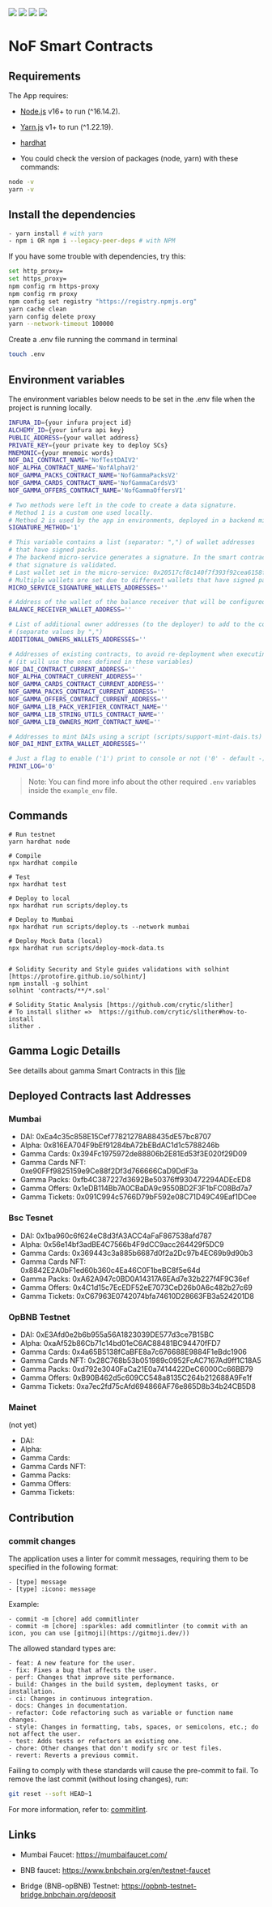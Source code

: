 ![](https://img.shields.io/badge/Solidity-informational?style=flat&logo=solidity&logoColor=white&color=6aa6f8)
![](https://img.shields.io/badge/Hardhat-informational?style=flat&logo=hardhat&logoColor=white&color=6aa6f8)
![](https://img.shields.io/badge/JavaScript-informational?style=flat&logo=javascript&logoColor=white&color=6aa6f8)
![](https://img.shields.io/badge/Typescript-informational?style=flat&logo=typescript&logoColor=white&color=6aa6f8)


# NoF Smart Contracts

## Requirements

The App requires:

- [Node.js](https://nodejs.org/) v16+ to run (^16.14.2).
- [Yarn.js](https://classic.yarnpkg.com/en/docs/install) v1+ to run (^1.22.19).
- [hardhat](https://hardhat.org/)

- You could check the version of packages (node, yarn) with these commands:

```sh
node -v
yarn -v
```

## Install the dependencies

```sh
- yarn install # with yarn
- npm i OR npm i --legacy-peer-deps # with NPM
```

If you have some trouble with dependencies, try this:

```sh
set http_proxy=
set https_proxy=
npm config rm https-proxy
npm config rm proxy
npm config set registry "https://registry.npmjs.org"
yarn cache clean
yarn config delete proxy
yarn --network-timeout 100000
```

Create a .env file running the command in terminal

```sh
touch .env
```

## Environment variables

The environment variables below needs to be set in the .env file when the project is running locally.

```sh
INFURA_ID={your infura project id}
ALCHEMY_ID={your infura api key}
PUBLIC_ADDRESS={your wallet address}
PRIVATE_KEY={your private key to deploy SCs}
MNEMONIC={your mnemoic words}
NOF_DAI_CONTRACT_NAME='NofTestDAIV2'
NOF_ALPHA_CONTRACT_NAME='NofAlphaV2'
NOF_GAMMA_PACKS_CONTRACT_NAME='NofGammaPacksV2'
NOF_GAMMA_CARDS_CONTRACT_NAME='NofGammaCardsV3'
NOF_GAMMA_OFFERS_CONTRACT_NAME='NofGammaOffersV1'

# Two methods were left in the code to create a data signature.
# Method 1 is a custom one used locally.
# Method 2 is used by the app in environments, deployed in a backend micro-service.
SIGNATURE_METHOD='1'

# This variable contains a list (separator: ",") of wallet addresses
# that have signed packs.
# The backend micro-service generates a signature. In the smart contract calling the landing,
# that signature is validated.
# Last wallet set in the micro-service: 0x20517cf8c140f7f393f92cea6158f57385a75733
# Multiple wallets are set due to different wallets that have signed packs.
MICRO_SERVICE_SIGNATURE_WALLETS_ADDRESSES=''

# Address of the wallet of the balance receiver that will be configured in the gamma-packs contract
BALANCE_RECEIVER_WALLET_ADDRESS=''

# List of additional owner addresses (to the deployer) to add to the contracts
# (separate values by ",")
ADDITIONAL_OWNERS_WALLETS_ADDRESSES=''

# Addresses of existing contracts, to avoid re-deployment when executing the deploy.hs script
# (it will use the ones defined in these variables)
NOF_DAI_CONTRACT_CURRENT_ADDRESS=''
NOF_ALPHA_CONTRACT_CURRENT_ADDRESS=''
NOF_GAMMA_CARDS_CONTRACT_CURRENT_ADDRESS=''
NOF_GAMMA_PACKS_CONTRACT_CURRENT_ADDRESS=''
NOF_GAMMA_OFFERS_CONTRACT_CURRENT_ADDRESS=''
NOF_GAMMA_LIB_PACK_VERIFIER_CONTRACT_NAME=''
NOF_GAMMA_LIB_STRING_UTILS_CONTRACT_NAME=''
NOF_GAMMA_LIB_OWNERS_MGMT_CONTRACT_NAME=''

# Addresses to mint DAIs using a script (scripts/support-mint-dais.ts)
NOF_DAI_MINT_EXTRA_WALLET_ADDRESSES=''

# Just a flag to enable ('1') print to console or not ('0' - default -)
PRINT_LOG='0'
```

> Note: You can find more info about the other required `.env` variables inside the `example_env` file.


## Commands

```shell
# Run testnet
yarn hardhat node

# Compile
npx hardhat compile

# Test
npx hardhat test

# Deploy to local
npx hardhat run scripts/deploy.ts

# Deploy to Mumbai 
npx hardhat run scripts/deploy.ts --network mumbai

# Deploy Mock Data (local)
npx hardhat run scripts/deploy-mock-data.ts


# Solidity Security and Style guides validations with solhint [https://protofire.github.io/solhint/]
npm install -g solhint
solhint 'contracts/**/*.sol'

# Solidity Static Analysis [https://github.com/crytic/slither]
# To install slither =>  https://github.com/crytic/slither#how-to-install
slither .
```


## Gamma Logic Detaills

See detaills about gamma Smart Contracts in this [file](./.doc/contracts-info.md)

## Deployed Contracts last Addresses

### Mumbai 
* DAI: 0xEa4c35c858E15Cef77821278A88435dE57bc8707
* Alpha: 0x816EA704F9bEf91284bA72bEBdAC1d1c5788246b
* Gamma Cards: 0x394Fc1975972de88806b2E81Ed53f3E020f29D09
* Gamma Cards NFT: 0xe90FFf9825159e9Ce88f2Df3d766666CaD9DdF3a
* Gamma Packs: 0xfb4C387227d3692Be50376ff930472294ADEcED8
* Gamma Offers: 0x1eDB114Bb7A0CBaDA9c9550BD2F3F1bFC08Bd7a7
* Gamma Tickets: 0x091C994c5766D79bF592e08C71D49C49Eaf1DCee

### Bsc Tesnet
* DAI: 0x1ba960c6f624eC8d3fA3ACC4aFaF867538afd787
* Alpha: 0x56e14bf3adBE4C7566b4F9dCC9acc264429f5DC9
* Gamma Cards: 0x369443c3a885b6687d0f2a2Dc97b4EC69b9d90b3
* Gamma Cards NFT: 0x8842E2A0bF1ed60b360c4Ea46C0F1beBC8f5e64d
* Gamma Packs: 0xA62A947c0BD0A14317A6EAd7e32b227f4F9C36ef
* Gamma Offers: 0x4C1d15c7EcEDF52eE7073CeD26b0A6c482b27c69
* Gamma Tickets: 0xC67963E0742074bfa74610D28663FB3a524201D8

### OpBNB Testnet
* DAI: 0xE3Afd0e2b6b955a56A1823039DE577d3ce7B15BC
* Alpha: 0xaAf52b86Cb71c14bd01eC6AC88481BC94470fFD7
* Gamma Cards: 0x4a65B5138fCaBFE8a7c676688E9884F1eBdc1906
* Gamma Cards NFT: 0x28C768b53b051989c0952FcAC7167Ad9ff1C18A5
* Gamma Packs: 0xd792e3040FaCa21E0a7414422DeC6000Cc66BB79
* Gamma Offers: 0xB90B462d5c609CC548a8135C264b212688A9Fe1f
* Gamma Tickets: 0xa7ec2fd75cAfd694866AF76e865D8b34b24CB5D8

### Mainet

(not yet)

* DAI:
* Alpha:
* Gamma Cards:
* Gamma Cards NFT:
* Gamma Packs: 
* Gamma Offers: 
* Gamma Tickets: 


## Contribution

### commit changes

The application uses a linter for commit messages, requiring them to be specified in the following format:

```
- [type] message
- [type] :icono: message
```

Example:

```
- commit -m [chore] add commitlinter
- commit -m [chore] :sparkles: add commitlinter (to commit with an icon, you can use [gitmoji](https://gitmoji.dev/))
```

The allowed standard types are:

```
- feat: A new feature for the user.
- fix: Fixes a bug that affects the user.
- perf: Changes that improve site performance.
- build: Changes in the build system, deployment tasks, or installation.
- ci: Changes in continuous integration.
- docs: Changes in documentation.
- refactor: Code refactoring such as variable or function name changes.
- style: Changes in formatting, tabs, spaces, or semicolons, etc.; do not affect the user.
- test: Adds tests or refactors an existing one.
- chore: Other changes that don't modify src or test files.
- revert: Reverts a previous commit.
```

Failing to comply with these standards will cause the pre-commit to fail. To remove the last commit (without losing changes), run:


```sh
git reset --soft HEAD~1
```

For more information, refer to: [commitlint](https://commitlint.js.org/#/).


## Links

* Mumbai Faucet: https://mumbaifaucet.com/

* BNB faucet: https://www.bnbchain.org/en/testnet-faucet

* Bridge (BNB-opBNB) Testnet: https://opbnb-testnet-bridge.bnbchain.org/deposit

